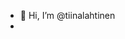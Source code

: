 - 👋 Hi, I’m @tiinalahtinen
- 
<!---
tiinalahtinen/tiinalahtinen is a ✨ special ✨ repository because its `README.md` (this file) appears on your GitHub profile.
You can click the Preview link to take a look at your changes.
--->
